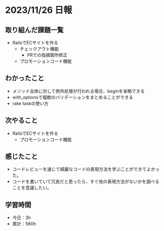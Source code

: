 # 2023/11/26 日報
## 取り組んだ課題一覧
- RailsでECサイトを作る
  - チェックアウト機能
    - PRでの指摘箇所修正
  - プロモーションコード機能

## わかったこと
- メソッド全体に対して例外処理が行われる場合、beginを省略できる
- with_optionsで複数のバリデーションをまとめることができる
- rake taskの使い方

## 次やること
- RailsでECサイトを作る
  - プロモーションコード機能

## 感じたこと
- コードレビューを通じて綺麗なコードの表現方法を学ぶことができてよかった。
- コードを書いていて冗長だと思ったら、すぐ他の表現方法がないかを調べることを意識したい。

## 学習時間
- 今日：3h
- 累計：560h
